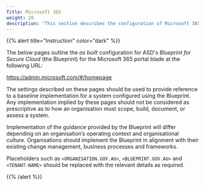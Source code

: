 ```yaml
---
Title: Microsoft 365
weight: 20
description: "This section describes the configuration of Microsoft 365 associated with systems built according to the guidance provided by ASD's Blueprint for Secure Cloud."
---
```


{{% alert title="Instruction" color="dark" %}}
 
The below pages outline the *as built* configuration for ASD's *Blueprint for Secure Cloud* (the Blueprint) for the Microsoft 365 portal blade at the following URL:

https://admin.microsoft.com/#/homepage
 
The settings described on these pages should be used to provide reference to a baseline implementation for a system configured using the Blueprint. Any implementation implied by these pages should not be considered as prescriptive as to how an organisation must scope, build, document, or assess a system.

Implementation of the guidance provided by the Blueprint will differ depending on an organisation’s operating context and organisational culture. Organisations should implement the Blueprint in alignment with their existing change management, business processes and frameworks.

Placeholders such as `<ORGANISATION.GOV.AU>`, `<BLUEPRINT.GOV.AU>` and `<TENANT-NAME>` should be replaced with the relevant details as required.
 
{{% /alert %}}